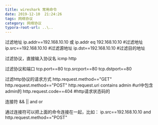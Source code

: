 ```yaml
---
title: wireshark 常用命令
date: 2019-12-10  21:24:26
tags: 网络协议
category: 网络协议
typora-root-url: ..\..
---
```



过滤地址
ip.addr==192.168.10.10  或  ip.addr eq 192.168.10.10  #过滤地址
ip.src==192.168.10.10     #过滤源地址
ip.dst==192.168.10.10     #过滤目的地址

过滤协议，直接输入协议名
icmp 
http

过滤协议和端口
tcp.port==80
tcp.srcport==80
tcp.dstport==80

过滤http协议的请求方式
http.request.method=="GET"
http.request.method=="POST"
http.request.uri contains admin   #url中包含admin的
http.request.code==404    #http请求状态码的

连接符
&& 
||
and
or

通过连接符可以把上面的命令连接在一起，比如：
ip.src==192.168.10.10 and http.request.method=="POST"